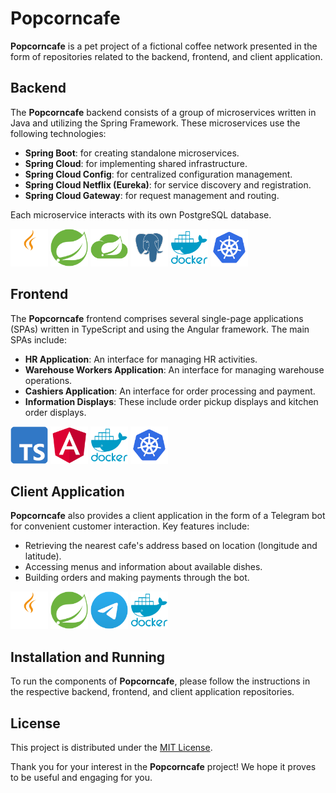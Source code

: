 # Popcorncafe

**Popcorncafe** is a pet project of a fictional coffee network presented in the form of repositories related to the backend, frontend, and client application.

## Backend

The **Popcorncafe** backend consists of a group of microservices written in Java and utilizing the Spring Framework. These microservices use the following technologies:

- **Spring Boot**: for creating standalone microservices.
- **Spring Cloud**: for implementing shared infrastructure.
- **Spring Cloud Config**: for centralized configuration management.
- **Spring Cloud Netflix (Eureka)**: for service discovery and registration.
- **Spring Cloud Gateway**: for request management and routing.

Each microservice interacts with its own PostgreSQL database.
<div>
  <img src="https://github.com/popcorncafe/.github/blob/main/images/logo/java-logo.png?raw=true" height="60">
  <img src="https://github.com/popcorncafe/.github/blob/main/images/logo/spring-logo.png?raw=true" height="60">
  <img src="https://github.com/popcorncafe/.github/blob/main/images/logo/spring-cloud-logo.png?raw=true" height="60">
  <img src="https://github.com/popcorncafe/.github/blob/main/images/logo/postgres-logo.png?raw=true" height="60">
  <img src="https://github.com/popcorncafe/.github/blob/main/images/logo/docker-logo.png?raw=true" height="60">
  <img src="https://github.com/popcorncafe/.github/blob/main/images/logo/kuber-logo.png?raw=true" height="60">
</div>

## Frontend

The **Popcorncafe** frontend comprises several single-page applications (SPAs) written in TypeScript and using the Angular framework. The main SPAs include:

- **HR Application**: An interface for managing HR activities.
- **Warehouse Workers Application**: An interface for managing warehouse operations.
- **Cashiers Application**: An interface for order processing and payment.
- **Information Displays**: These include order pickup displays and kitchen order displays.

<div>
  <img src="https://github.com/popcorncafe/.github/blob/main/images/logo/ts-logo.png?raw=true" height="60">
  <img src="https://github.com/popcorncafe/.github/blob/main/images/logo/angular-logo.png?raw=true" height="60">
  <img src="https://github.com/popcorncafe/.github/blob/main/images/logo/docker-logo.png?raw=true" width="60">
  <img src="https://github.com/popcorncafe/.github/blob/main/images/logo/kuber-logo.png?raw=true" width="60">
</div>

## Client Application

**Popcorncafe** also provides a client application in the form of a Telegram bot for convenient customer interaction. Key features include:

- Retrieving the nearest cafe's address based on location (longitude and latitude).
- Accessing menus and information about available dishes.
- Building orders and making payments through the bot.

<div>
  <img src="https://github.com/popcorncafe/.github/blob/main/images/logo/java-logo.png?raw=true" height="60">
  <img src="https://github.com/popcorncafe/.github/blob/main/images/logo/spring-logo.png?raw=true" height="60">
  <img src="https://github.com/popcorncafe/.github/blob/main/images/logo/tg-logo.png?raw=true" height="60">
  <img src="https://github.com/popcorncafe/.github/blob/main/images/logo/docker-logo.png?raw=true" height="60">
</div>

## Installation and Running

To run the components of **Popcorncafe**, please follow the instructions in the respective backend, frontend, and client application repositories.

## License

This project is distributed under the [MIT License](LICENSE).

Thank you for your interest in the **Popcorncafe** project! We hope it proves to be useful and engaging for you.
<!-- 
## Contact

If you have questions or suggestions for improving the project, feel free to contact us:

- Email: [your email]
- Website: [link to your website]
--!>

